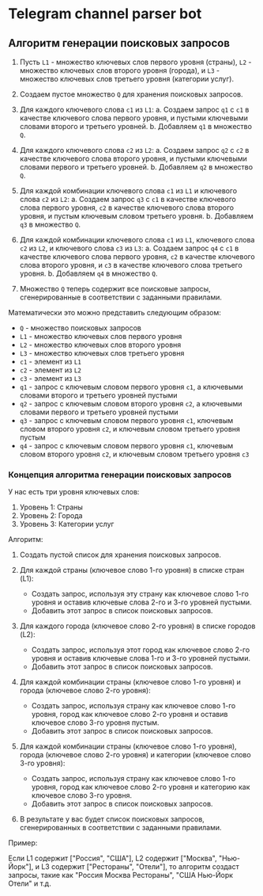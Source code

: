 # Telegram channel parser bot

## Алгоритм генерации поисковых запросов

1. Пусть `L1` - множество ключевых слов первого уровня (страны), `L2` - множество ключевых слов второго уровня (города),
   и `L3` - множество ключевых слов третьего уровня (категории услуг).

2. Создаем пустое множество `Q` для хранения поисковых запросов.

3. Для каждого ключевого слова `c1` из `L1`:
   a. Создаем запрос `q1` с `c1` в качестве ключевого слова первого уровня, и пустыми ключевыми словами второго и
   третьего уровней.
   b. Добавляем `q1` в множество `Q`.

4. Для каждого ключевого слова `c2` из `L2`:
   a. Создаем запрос `q2` с `c2` в качестве ключевого слова второго уровня, и пустыми ключевыми словами первого и
   третьего уровней.
   b. Добавляем `q2` в множество `Q`.

5. Для каждой комбинации ключевого слова `c1` из `L1` и ключевого слова `c2` из `L2`:
   a. Создаем запрос `q3` с `c1` в качестве ключевого слова первого уровня, `c2` в качестве ключевого слова второго
   уровня, и пустым ключевым словом третьего уровня.
   b. Добавляем `q3` в множество `Q`.

6. Для каждой комбинации ключевого слова `c1` из `L1`, ключевого слова `c2` из `L2`, и ключевого слова `c3` из `L3`:
   a. Создаем запрос `q4` с `c1` в качестве ключевого слова первого уровня, `c2` в качестве ключевого слова второго
   уровня, и `c3` в качестве ключевого слова третьего уровня.
   b. Добавляем `q4` в множество `Q`.

7. Множество `Q` теперь содержит все поисковые запросы, сгенерированные в соответствии с заданными правилами.

Математически это можно представить следующим образом:

- `Q` - множество поисковых запросов
- `L1` - множество ключевых слов первого уровня
- `L2` - множество ключевых слов второго уровня
- `L3` - множество ключевых слов третьего уровня
- `c1` - элемент из `L1`
- `c2` - элемент из `L2`
- `c3` - элемент из `L3`
- `q1` - запрос с ключевым словом первого уровня `c1`, а ключевыми словами второго и третьего уровней пустыми
- `q2` - запрос с ключевым словом второго уровня `c2`, а ключевыми словами первого и третьего уровней пустыми
- `q3` - запрос с ключевым словом первого уровня `c1`, ключевым словом второго уровня `c2`, и ключевым словом третьего
  уровня пустым
- `q4` - запрос с ключевым словом первого уровня `c1`, ключевым словом второго уровня `c2`, и ключевым словом третьего
  уровня `c3`

### Концепция алгоритма генерации поисковых запросов

У нас есть три уровня ключевых слов:

1. Уровень 1: Страны
2. Уровень 2: Города
3. Уровень 3: Категории услуг

Алгоритм:

1. Создать пустой список для хранения поисковых запросов.

2. Для каждой страны (ключевое слово 1-го уровня) в списке стран (L1):
    - Создать запрос, используя эту страну как ключевое слово 1-го уровня и оставив ключевые слова 2-го и 3-го уровней
      пустыми.
    - Добавить этот запрос в список поисковых запросов.

3. Для каждого города (ключевое слово 2-го уровня) в списке городов (L2):
    - Создать запрос, используя этот город как ключевое слово 2-го уровня и оставив ключевые слова 1-го и 3-го уровней
      пустыми.
    - Добавить этот запрос в список поисковых запросов.

4. Для каждой комбинации страны (ключевое слово 1-го уровня) и города (ключевое слово 2-го уровня):
    - Создать запрос, используя страну как ключевое слово 1-го уровня, город как ключевое слово 2-го уровня и оставив
      ключевое слово 3-го уровня пустым.
    - Добавить этот запрос в список поисковых запросов.

5. Для каждой комбинации страны (ключевое слово 1-го уровня), города (ключевое слово 2-го уровня) и категории (ключевое
   слово 3-го уровня):
    - Создать запрос, используя страну как ключевое слово 1-го уровня, город как ключевое слово 2-го уровня и категорию
      как ключевое слово 3-го уровня.
    - Добавить этот запрос в список поисковых запросов.

6. В результате у вас будет список поисковых запросов, сгенерированных в соответствии с заданными правилами.

Пример:

Если L1 содержит ["Россия", "США"], L2 содержит ["Москва", "Нью-Йорк"], и L3 содержит ["Рестораны", "Отели"], то
алгоритм создаст запросы, такие как "Россия Москва Рестораны", "США Нью-Йорк Отели" и т.д.